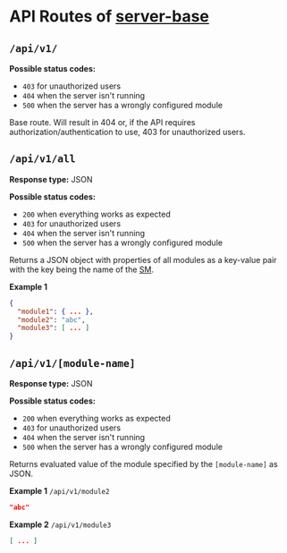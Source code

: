 # API Routes of [server-base](https://github.com/server-state/server-base)

## `/api/v1/`
**Possible status codes:**
* `403` for unauthorized users
* `404` when the server isn't running
* `500` when the server has a wrongly configured module

Base route. Will result in 404 or, if the API requires
authorization/authentication to use, 403 for unauthorized users.

## `/api/v1/all`
**Response type:** JSON

**Possible status codes:**
* `200` when everything works as expected
* `403` for unauthorized users
* `404` when the server isn't running
* `500` when the server has a wrongly configured module

Returns a JSON object with properties of all modules as a key-value pair with
the key being the name of the [SM](../terminology/server-module.md).

**Example 1**
```json
{
  "module1": { ... },
  "module2": "abc",
  "module3": [ ... ]
}
```

## `/api/v1/[module-name]`
**Response type:** JSON

**Possible status codes:**
* `200` when everything works as expected
* `403` for unauthorized users
* `404` when the server isn't running
* `500` when the server has a wrongly configured module

Returns evaluated value of the module specified by the `[module-name]` as JSON.

**Example 1**
`/api/v1/module2`

```json
"abc"
```

**Example 2**
`/api/v1/module3`

```json
[ ... ]
```
